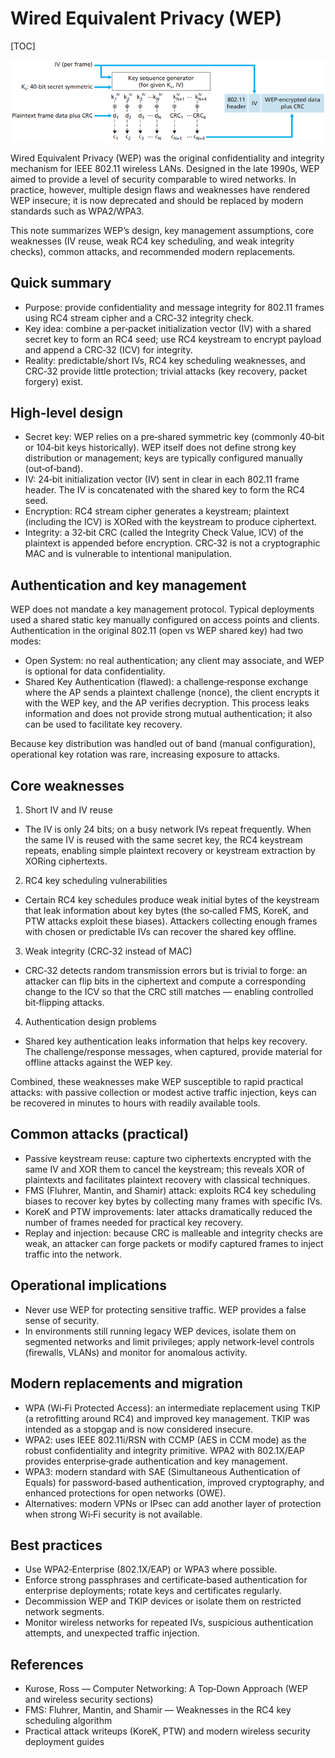# Wired Equivalent Privacy (WEP)

[TOC]

![wep](res/wep.png)

Wired Equivalent Privacy (WEP) was the original confidentiality and integrity mechanism for IEEE 802.11 wireless LANs. Designed in the late 1990s, WEP aimed to provide a level of security comparable to wired networks. In practice, however, multiple design flaws and weaknesses have rendered WEP insecure; it is now deprecated and should be replaced by modern standards such as WPA2/WPA3.

This note summarizes WEP’s design, key management assumptions, core weaknesses (IV reuse, weak RC4 key scheduling, and weak integrity checks), common attacks, and recommended modern replacements.

## Quick summary

- Purpose: provide confidentiality and message integrity for 802.11 frames using RC4 stream cipher and a CRC‑32 integrity check.
- Key idea: combine a per‑packet initialization vector (IV) with a shared secret key to form an RC4 seed; use RC4 keystream to encrypt payload and append a CRC‑32 (ICV) for integrity.
- Reality: predictable/short IVs, RC4 key scheduling weaknesses, and CRC‑32 provide little protection; trivial attacks (key recovery, packet forgery) exist.

## High‑level design

- Secret key: WEP relies on a pre‑shared symmetric key (commonly 40‑bit or 104‑bit keys historically). WEP itself does not define strong key distribution or management; keys are typically configured manually (out‑of‑band).
- IV: 24‑bit initialization vector (IV) sent in clear in each 802.11 frame header. The IV is concatenated with the shared key to form the RC4 seed.
- Encryption: RC4 stream cipher generates a keystream; plaintext (including the ICV) is XORed with the keystream to produce ciphertext.
- Integrity: a 32‑bit CRC (called the Integrity Check Value, ICV) of the plaintext is appended before encryption. CRC‑32 is not a cryptographic MAC and is vulnerable to intentional manipulation.

## Authentication and key management

WEP does not mandate a key management protocol. Typical deployments used a shared static key manually configured on access points and clients. Authentication in the original 802.11 (open vs WEP shared key) had two modes:

- Open System: no real authentication; any client may associate, and WEP is optional for data confidentiality.
- Shared Key Authentication (flawed): a challenge‑response exchange where the AP sends a plaintext challenge (nonce), the client encrypts it with the WEP key, and the AP verifies decryption. This process leaks information and does not provide strong mutual authentication; it also can be used to facilitate key recovery.

Because key distribution was handled out of band (manual configuration), operational key rotation was rare, increasing exposure to attacks.

## Core weaknesses

1) Short IV and IV reuse

- The IV is only 24 bits; on a busy network IVs repeat frequently. When the same IV is reused with the same secret key, the RC4 keystream repeats, enabling simple plaintext recovery or keystream extraction by XORing ciphertexts.

2) RC4 key scheduling vulnerabilities

- Certain RC4 key schedules produce weak initial bytes of the keystream that leak information about key bytes (the so‑called FMS, KoreK, and PTW attacks exploit these biases). Attackers collecting enough frames with chosen or predictable IVs can recover the shared key offline.

3) Weak integrity (CRC‑32 instead of MAC)

- CRC‑32 detects random transmission errors but is trivial to forge: an attacker can flip bits in the ciphertext and compute a corresponding change to the ICV so that the CRC still matches — enabling controlled bit‑flipping attacks.

4) Authentication design problems

- Shared key authentication leaks information that helps key recovery. The challenge/response messages, when captured, provide material for offline attacks against the WEP key.

Combined, these weaknesses make WEP susceptible to rapid practical attacks: with passive collection or modest active traffic injection, keys can be recovered in minutes to hours with readily available tools.

## Common attacks (practical)

- Passive keystream reuse: capture two ciphertexts encrypted with the same IV and XOR them to cancel the keystream; this reveals XOR of plaintexts and facilitates plaintext recovery with classical techniques.
- FMS (Fluhrer, Mantin, and Shamir) attack: exploits RC4 key scheduling biases to recover key bytes by collecting many frames with specific IVs.
- KoreK and PTW improvements: later attacks dramatically reduced the number of frames needed for practical key recovery.
- Replay and injection: because CRC is malleable and integrity checks are weak, an attacker can forge packets or modify captured frames to inject traffic into the network.

## Operational implications

- Never use WEP for protecting sensitive traffic. WEP provides a false sense of security.
- In environments still running legacy WEP devices, isolate them on segmented networks and limit privileges; apply network‑level controls (firewalls, VLANs) and monitor for anomalous activity.

## Modern replacements and migration

- WPA (Wi‑Fi Protected Access): an intermediate replacement using TKIP (a retrofitting around RC4) and improved key management. TKIP was intended as a stopgap and is now considered insecure.
- WPA2: uses IEEE 802.11i/RSN with CCMP (AES in CCM mode) as the robust confidentiality and integrity primitive. WPA2 with 802.1X/EAP provides enterprise‑grade authentication and key management.
- WPA3: modern standard with SAE (Simultaneous Authentication of Equals) for password‑based authentication, improved cryptography, and enhanced protections for open networks (OWE).
- Alternatives: modern VPNs or IPsec can add another layer of protection when strong Wi‑Fi security is not available.

## Best practices

- Use WPA2‑Enterprise (802.1X/EAP) or WPA3 where possible.
- Enforce strong passphrases and certificate‑based authentication for enterprise deployments; rotate keys and certificates regularly.
- Decommission WEP and TKIP devices or isolate them on restricted network segments.
- Monitor wireless networks for repeated IVs, suspicious authentication attempts, and unexpected traffic injection.

## References

- Kurose, Ross — Computer Networking: A Top‑Down Approach (WEP and wireless security sections)
- FMS: Fluhrer, Mantin, and Shamir — Weaknesses in the RC4 key scheduling algorithm
- Practical attack writeups (KoreK, PTW) and modern wireless security deployment guides